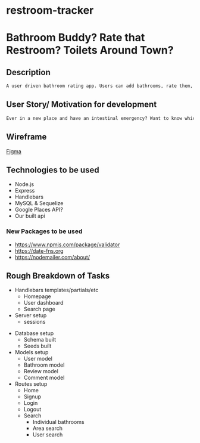 # restroom-tracker

# Bathroom Buddy? Rate that Restroom? Toilets Around Town?

## Description
```md
A user driven bathroom rating app. Users can add bathrooms, rate them, leave comments, etc.
```
## User Story/ Motivation for development
```md
Ever in a new place and have an intestinal emergency? Want to know which stores around you have a nice bathroom to relieve yourself in peace? (NAME) is a user driven app for you to find the best bathroom in your vicinity!
```
## Wireframe
[Figma](https://www.figma.com/file/7RZH5TiqERMhoe66QA451y/Wireframing-in-Figma?node-id=0%3A1)

## Technologies to be used
- Node.js
- Express
- Handlebars
- MySQL & Sequelize
- Google Places API?
- Our built api

### New Packages to be used
- https://www.npmjs.com/package/validator
- https://date-fns.org
- https://nodemailer.com/about/

## Rough Breakdown of Tasks
- Handlebars templates/partials/etc
    - Homepage
    - User dashboard
    - Search page
- Server setup
    - sessions
* Database setup
    * Schema built
    * Seeds built
* Models setup
    * User model
    * Bathroom model
    * Review model
    * Comment model
* Routes setup
    * Home
    * Signup
    * Login
    * Logout
    * Search
        * Individual bathrooms
        * Area search
        * User search
